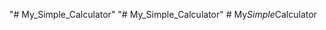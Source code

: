 "# My_Simple_Calculator" 
"# My_Simple_Calculator" 
#   M y _ S i m p l e _ C a l c u l a t o r  
 